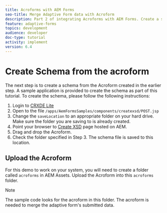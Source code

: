 ```yaml
---
title: Acroforms with AEM Forms
seo-title: Merge Adaptive Form data with Acroform
description: Part 2 of integrating Acroforms with AEM Forms. Create a schema from an Acroform.
feature: adaptive-forms
topics: development
audience: developer
doc-type: tutorial
activity: implement
version: 6.4
---
```


# Create Schema from the acroform

The next step is to create a schema from the Acroform created in the earlier step. A sample application is provided to create the schema as part of this tutorial. To create the schema, please follow the following instructions:

1. Login to [CRXDE Lite](http://localhost:4502/crx/de)
2. Open to the file `/apps/AemFormsSamples/components/createxsd/POST.jsp`
3. Change the `saveLocation` to an appropriate folder on your hard drive. Make sure the folder you are saving to is already created.
4. Point your browser to [Create XSD](http://localhost:4502/content/DocumentServices/CreateXsd.html) page hosted on AEM.
5. Drag and drop the Acroform.
6. Check the folder specified in Step 3. The schema file is saved to this location.

## Upload the Acroform

For this demo to work on your system, you will need to create a folder called `acroforms` in AEM Assets. Upload the Acroform into this `acroforms` folder.

>[!NOTE]
>
>The sample code looks for the acroform in this folder. The acroform is needed to merge the adaptive form's submitted data.
